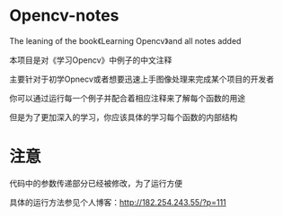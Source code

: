 # Opencv-notes
The leaning of the book《Learning Opencv》and all notes added

本项目是对《学习Opencv》中例子的中文注释

主要针对于初学Opnecv或者想要迅速上手图像处理来完成某个项目的开发者

你可以通过运行每一个例子并配合着相应注释来了解每个函数的用途

但是为了更加深入的学习，你应该具体的学习每个函数的内部结构

# 注意
代码中的参数传递部分已经被修改，为了运行方便

具体的运行方法参见个人博客：http://182.254.243.55/?p=111
